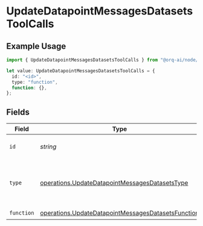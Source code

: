 # UpdateDatapointMessagesDatasetsToolCalls

## Example Usage

```typescript
import { UpdateDatapointMessagesDatasetsToolCalls } from "@orq-ai/node/models/operations";

let value: UpdateDatapointMessagesDatasetsToolCalls = {
  id: "<id>",
  type: "function",
  function: {},
};
```

## Fields

| Field                                                                                                                    | Type                                                                                                                     | Required                                                                                                                 | Description                                                                                                              |
| ------------------------------------------------------------------------------------------------------------------------ | ------------------------------------------------------------------------------------------------------------------------ | ------------------------------------------------------------------------------------------------------------------------ | ------------------------------------------------------------------------------------------------------------------------ |
| `id`                                                                                                                     | *string*                                                                                                                 | :heavy_check_mark:                                                                                                       | The ID of the tool call.                                                                                                 |
| `type`                                                                                                                   | [operations.UpdateDatapointMessagesDatasetsType](../../models/operations/updatedatapointmessagesdatasetstype.md)         | :heavy_check_mark:                                                                                                       | The type of the tool. Currently, only `function` is supported.                                                           |
| `function`                                                                                                               | [operations.UpdateDatapointMessagesDatasetsFunction](../../models/operations/updatedatapointmessagesdatasetsfunction.md) | :heavy_check_mark:                                                                                                       | N/A                                                                                                                      |